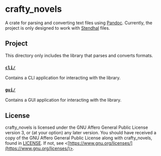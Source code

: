 # crafty_novels

A crate for parsing and converting text files using [Pandoc](https://pandoc.org/).
Currently, the project is only designed to work with [Stendhal](https://modrinth.com/mod/stendhal) files.

## Project

This directory only includes the library that parses and converts formats.

### [`cli/`](./cli/)

Contains a CLI application for interacting with the library.

### [`gui/`](./gui/)

Contains a GUI application for interacting with the library.

## License

crafty_novels is licensed under the GNU Affero General Public License version 3, or (at your option) any later version.
You should have received a copy of the GNU Affero General Public License along with crafty_novels, found in [LICENSE](./LICENSE).
If not, see \<[https://www.gnu.org/licenses/](https://www.gnu.org/licenses/)>.
